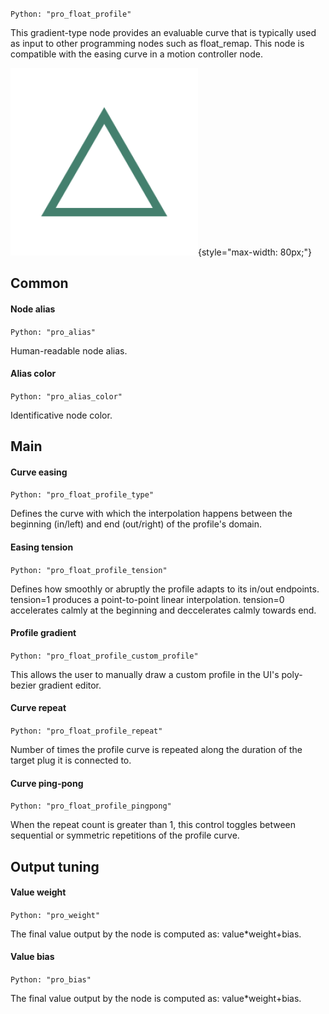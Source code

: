 `Python: "pro_float_profile"`

This gradient-type node provides an evaluable curve that is typically used as input to other programming nodes such as float_remap. This node is compatible with the easing curve in a motion controller node.

![Icon](pro_float_profile_swatch.png "Icon"){style="max-width: 80px;"}

## Common

#### Node alias
`Python: "pro_alias"`

Human-readable node alias.

#### Alias color
`Python: "pro_alias_color"`

Identificative node color.

## Main

#### Curve easing
`Python: "pro_float_profile_type"`

Defines the curve with which the interpolation happens between the beginning (in/left) and end (out/right) of the profile's domain.

#### Easing tension
`Python: "pro_float_profile_tension"`

Defines how smoothly or abruptly the profile adapts to its in/out endpoints. tension=1 produces a point-to-point linear interpolation. tension=0 accelerates calmly at the beginning and deccelerates calmly towards end.

#### Profile gradient
`Python: "pro_float_profile_custom_profile"`

This allows the user to manually draw a custom profile in the UI's poly-bezier gradient editor.

#### Curve repeat
`Python: "pro_float_profile_repeat"`

Number of times the profile curve is repeated along the duration of the target plug it is connected to.

#### Curve ping-pong
`Python: "pro_float_profile_pingpong"`

When the repeat count is greater than 1, this control toggles between sequential or symmetric repetitions of the profile curve.

## Output tuning

#### Value weight
`Python: "pro_weight"`

The final value output by the node is computed as: value*weight+bias.

#### Value bias
`Python: "pro_bias"`

The final value output by the node is computed as: value*weight+bias.

